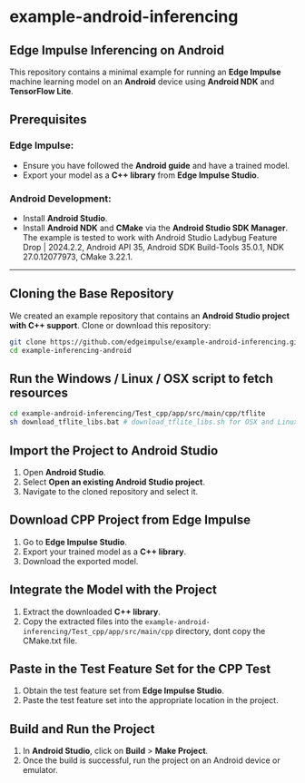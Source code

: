 
# example-android-inferencing

## Edge Impulse Inferencing on Android
This repository contains a minimal example for running an **Edge Impulse** machine learning model on an **Android** device using **Android NDK** and **TensorFlow Lite**.

## Prerequisites

### Edge Impulse:
- Ensure you have followed the **Android guide** and have a trained model.
- Export your model as a **C++ library** from **Edge Impulse Studio**.

### Android Development:
- Install **Android Studio**.
- Install **Android NDK** and **CMake** via the **Android Studio SDK Manager**.
The example is tested to work with Android Studio Ladybug Feature Drop | 2024.2.2, Android API 35, Android SDK Build-Tools 35.0.1, NDK 27.0.12077973, CMake 3.22.1.
---

## Cloning the Base Repository
We created an example repository that contains an **Android Studio project with C++ support**.
Clone or download this repository:

```sh
git clone https://github.com/edgeimpulse/example-android-inferencing.git
cd example-inferencing-android
```

## Run the Windows / Linux / OSX script to fetch resources

```sh
cd example-android-inferencing/Test_cpp/app/src/main/cpp/tflite
sh download_tflite_libs.bat # download_tflite_libs.sh for OSX and Linux
```

## Import the Project to Android Studio
1. Open **Android Studio**.
2. Select **Open an existing Android Studio project**.
3. Navigate to the cloned repository and select it.

## Download CPP Project from Edge Impulse
1. Go to **Edge Impulse Studio**.
2. Export your trained model as a **C++ library**.
3. Download the exported model.

## Integrate the Model with the Project
1. Extract the downloaded **C++ library**.
2. Copy the extracted files into the `example-android-inferencing/Test_cpp/app/src/main/cpp` directory, dont copy the CMake.txt file.

## Paste in the Test Feature Set for the CPP Test
1. Obtain the test feature set from **Edge Impulse Studio**.
2. Paste the test feature set into the appropriate location in the project.

## Build and Run the Project
1. In **Android Studio**, click on **Build** > **Make Project**.
2. Once the build is successful, run the project on an Android device or emulator.


